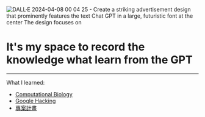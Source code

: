 ![DALL·E 2024-04-08 00 04 25 - Create a striking advertisement design that prominently features the text _Chat GPT_ in a large, futuristic font at the center  The design focuses on ](https://github.com/Draw0919/GPT-learn/assets/102810421/53359f3b-0f2a-4116-bc11-f216846c536e)


# It's my space to record the knowledge what learn from the GPT 
---
What I learned:
* [Computational Biology](https://github.com/Draw0919/GPT-learn/issues/1#issue-2229328788)
* [Google Hacking](https://github.com/Draw0919/GPT-learn/issues/2#issue-2229854222)
* [專案計畫]()

